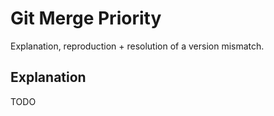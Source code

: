 # Git Merge Priority

Explanation, reproduction + resolution of a version mismatch.

## Explanation

TODO
